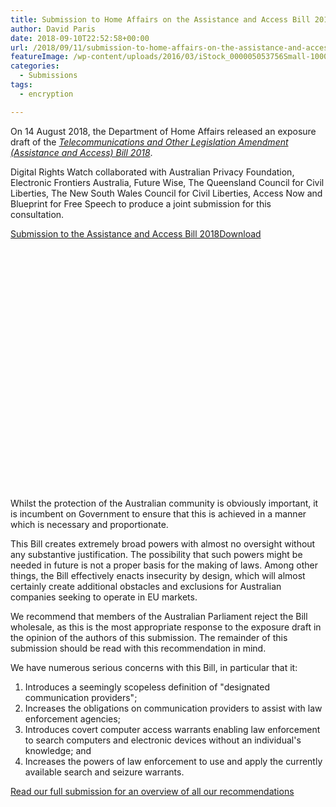 ```yaml
---
title: Submission to Home Affairs on the Assistance and Access Bill 2018
author: David Paris
date: 2018-09-10T22:52:58+00:00
url: /2018/09/11/submission-to-home-affairs-on-the-assistance-and-access-bill-2018/
featureImage: /wp-content/uploads/2016/03/iStock_000005053756Small-1000x350-1.jpg
categories:
  - Submissions
tags:
  - encryption

---
```

On 14 August 2018, the Department of Home Affairs released an exposure draft of the _[Telecommunications and Other Legislation Amendment (Assistance and Access) Bill 2018][1]_.

Digital Rights Watch collaborated with Australian Privacy Foundation, Electronic Frontiers Australia, Future Wise, The Queensland Council for Civil Liberties, The New South Wales Council for Civil Liberties, Access Now and Blueprint for Free Speech to produce a joint submission for this consultation.


<div class="wp-block-file">
  <a href="/wp-content/uploads/2018/09/Submission-Assistance-and-Access-Bill-2018.pdf">Submission to the Assistance and Access Bill 2018</a><a href="/wp-content/uploads/2018/09/Submission-Assistance-and-Access-Bill-2018.pdf" class="wp-block-file__button" download="Submission to the Assistance and Access Bill 2018">Download</a>
</div>

<div data-configid="29076025/64411844" style="width:100%; height:400px;" class="issuuembed">
</div>

Whilst the protection of the Australian community is obviously important, it is incumbent on Government to ensure that this is achieved in a manner which is necessary and proportionate.


This Bill creates extremely broad powers with almost no oversight without any substantive justification. The possibility that such powers might be needed in future is not a proper basis for the making of laws. Among other things, the Bill effectively enacts insecurity by design, which will almost certainly create additional obstacles and exclusions for Australian companies seeking to operate in EU markets.


We recommend that members of the Australian Parliament reject the Bill wholesale, as this is the most appropriate response to the exposure draft in the opinion of the authors of this submission. The remainder of this submission should be read with this recommendation in mind.


We have numerous serious concerns with this Bill, in particular that it:


  1. Introduces a seemingly scopeless definition of "designated communication providers";
  2. Increases the obligations on communication providers to assist with law enforcement agencies;
  3. Introduces covert computer access warrants enabling law enforcement to search computers and electronic devices without an individual's knowledge; and
  4. Increases the powers of law enforcement to use and apply the currently available search and seizure warrants.

[Read our full submission for an overview of all our recommendations][2]

 [1]: https://www.homeaffairs.gov.au/about/consultations/assistance-and-access-bill-2018
 [2]: /wp-content/uploads/2018/09/Submission-Assistance-and-Access-Bill-2018.pdf
